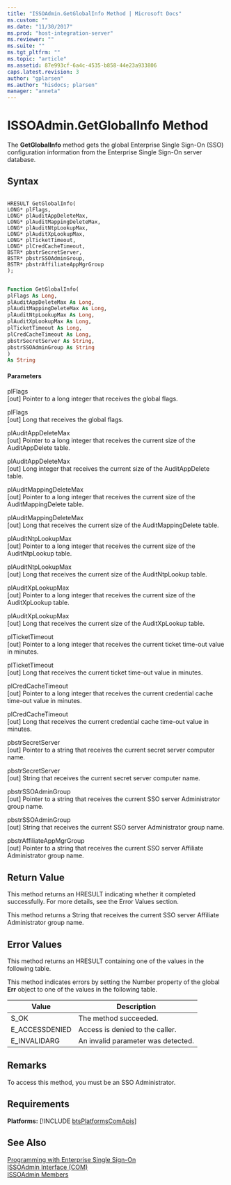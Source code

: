 ```yaml
---
title: "ISSOAdmin.GetGlobalInfo Method | Microsoft Docs"
ms.custom: ""
ms.date: "11/30/2017"
ms.prod: "host-integration-server"
ms.reviewer: ""
ms.suite: ""
ms.tgt_pltfrm: ""
ms.topic: "article"
ms.assetid: 87e993cf-6a4c-4535-b858-44e23a933806
caps.latest.revision: 3
author: "gplarsen"
ms.author: "hisdocs; plarsen"
manager: "anneta"
---
```

# ISSOAdmin.GetGlobalInfo Method
The **GetGlobalInfo** method gets the global Enterprise Single Sign-On (SSO) configuration information from the Enterprise Single Sign-On server database.  
  
## Syntax  
  
```cpp#  
  
HRESULT GetGlobalInfo(  
LONG* plFlags,  
LONG* plAuditAppDeleteMax,  
LONG* plAuditMappingDeleteMax,  
LONG* plAuditNtpLookupMax,  
LONG* plAuditXpLookupMax,  
LONG* plTicketTimeout,  
LONG* plCredCacheTimeout,  
BSTR* pbstrSecretServer,  
BSTR* pbstrSSOAdminGroup,  
BSTR* pbstrAffiliateAppMgrGroup  
);  
```  
  
```vb  
  
Function GetGlobalInfo(  
plFlags As Long,  
plAuditAppDeleteMax As Long,  
plAuditMappingDeleteMax As Long,  
plAuditNtpLookupMax As Long,  
plAuditXpLookupMax As Long,  
plTicketTimeout As Long,  
plCredCacheTimeout As Long,  
pbstrSecretServer As String,  
pbstrSSOAdminGroup As String  
)  
As String  
```  
  
#### Parameters  
 plFlags  
 [out]  Pointer to a long integer that receives the global flags.  
  
 plFlags  
 [out]  Long that receives the global flags.  
  
 plAuditAppDeleteMax  
 [out]  Pointer to a long integer that receives the current size of the AuditAppDelete table.  
  
 plAuditAppDeleteMax  
 [out]  Long integer that receives the current size of the AuditAppDelete table.  
  
 plAuditMappingDeleteMax  
 [out]  Pointer to a long integer that receives the current size of the AuditMappingDelete table.  
  
 plAuditMappingDeleteMax  
 [out]  Long that receives the current size of the AuditMappingDelete table.  
  
 plAuditNtpLookupMax  
 [out]  Pointer to a long integer that receives the current size of the AuditNtpLookup table.  
  
 plAuditNtpLookupMax  
 [out]  Long that receives the current size of the AuditNtpLookup table.  
  
 plAuditXpLookupMax  
 [out]  Pointer to a long integer that receives the current size of the AuditXpLookup table.  
  
 plAuditXpLookupMax  
 [out]  Long that receives the current size of the AuditXpLookup table.  
  
 plTicketTimeout  
 [out]  Pointer to a long integer that receives the current ticket time-out value in minutes.  
  
 plTicketTimeout  
 [out]  Long that receives the current ticket time-out value in minutes.  
  
 plCredCacheTimeout  
 [out]  Pointer to a long integer that receives the current credential cache time-out value in minutes.  
  
 plCredCacheTimeout  
 [out]  Long that receives the current credential cache time-out value in minutes.  
  
 pbstrSecretServer  
 [out]  Pointer to a string that receives the current secret server computer name.  
  
 pbstrSecretServer  
 [out]  String that receives the current secret server computer name.  
  
 pbstrSSOAdminGroup  
 [out]  Pointer to a string that receives the current SSO server Administrator group name.  
  
 pbstrSSOAdminGroup  
 [out]  String that receives the current SSO server Administrator group name.  
  
 pbstrAffiliateAppMgrGroup  
 [out]  Pointer to a string that receives the current SSO server Affiliate Administrator group name.  
  
## Return Value  
 This method returns an HRESULT indicating whether it completed successfully. For more details, see the Error Values section.  
  
 This method returns a String that receives the current SSO server Affiliate Administrator group name.  
  
## Error Values  
 This method returns an HRESULT containing one of the values in the following table.  
  
 This method indicates errors by setting the Number property of the global **Err** object to one of the values in the following table.  
  
|Value|Description|  
|-----------|-----------------|  
|S_OK|The method succeeded.|  
|E_ACCESSDENIED|Access is denied to the caller.|  
|E_INVALIDARG|An invalid parameter was detected.|  
  
## Remarks  
 To access this method, you must be an SSO Administrator.  
  
## Requirements  
 <strong>Platforms:</strong>  [!INCLUDE [btsPlatformsComApis](../includes/btsplatformscomapis-md.md)]  
  
## See Also  
 [Programming with Enterprise Single Sign-On](../esso/programming-with-enterprise-single-sign-on.md)   
 [ISSOAdmin Interface (COM)](../esso/issoadmin-interface-com.md)   
 [ISSOAdmin Members](../esso/issoadmin-members.md)